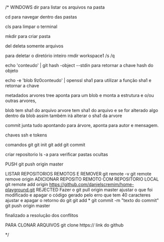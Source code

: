/*
WINDOWS
dir para listar os arquivos na pasta

cd para navegar dentro das pastas

cls para limpar o terminal

mkdir para criar pasta

del deleta somente arquivos

para deletar o diretório inteiro rmdir workspace1 /s /q

echo 'conteudo' | git hash -object --stdin para retornar a chave hash do objeto

echo -e 'blob 9z0conteudo' | openssl sha1 para utilizar a função sha1 e retornar a chave

metadados arvores tree aponta para um blob e monta a estrutura e o/ou outras arvores, 

blob tem sha1 do arquivo 
arvore tem sha1 do arquivo e se for alterado algo dentro da blob assim também irá alterar o sha1 da arvore

commit junta tudo apontando para árvore, aponta para autor e mensagem.

chaves ssh e tokens

comandos git
git init
git add
git commit

criar repositorio
ls -a para verificar pastas ocultas

PUSH
git push origin master

LISTAR REPOSITORIOS REMOTOS E REMOVER
git remote -v
git remote remove origin
ADICIONAR REPOSITO REMOTO COM REPOSITORIO LOCAL
git remote add origin https://github.com/danielscremim/home-playground.git
REJECTED 
Fazer o git pull origin master
ajustar o que foi modificado e apagar o código gerado pelo erro que tem 40 caracteres ajustar e apagar o retorno do git 
git add *
git commit -m "texto do commit"
git push origin master

finalizado a resolução dos conflitos

PARA CLONAR ARQUIVOS 
git clone https:// link do github



*/


